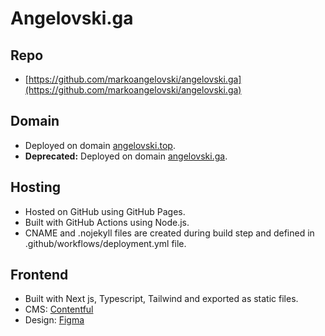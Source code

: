 # Angelovski.ga

## Repo

- [https://github.com/markoangelovski/angelovski.ga](https://github.com/markoangelovski/angelovski.ga)

## Domain

- Deployed on domain [angelovski.top](https://angelovski.top).
- **Deprecated:** Deployed on domain [angelovski.ga](https://angelovski.ga).

## Hosting

- Hosted on GitHub using GitHub Pages.
- Built with GitHub Actions using Node.js.
- CNAME and .nojekyll files are created during build step and defined in .github/workflows/deployment.yml file.

## Frontend

- Built with Next js, Typescript, Tailwind and exported as static files.
- CMS: [Contentful](https://app.contentful.com/spaces/39x9juz6yian/home)
- Design: [Figma](https://www.figma.com/file/WpYJ1iM3uk99TnPBIjVIay/Projects?node-id=3%3A2)
